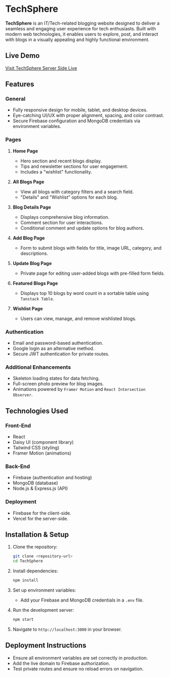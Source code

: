 
# TechSphere

**TechSphere** is an IT/Tech-related blogging website designed to deliver a seamless and engaging user experience for tech enthusiasts. Built with modern web technologies, it enables users to explore, post, and interact with blogs in a visually appealing and highly functional environment.

## Live Demo

[Visit TechSphere Server Side Live](https://tech-sphere-server.vercel.app/)

## Features

### General
- Fully responsive design for mobile, tablet, and desktop devices.
- Eye-catching UI/UX with proper alignment, spacing, and color contrast.
- Secure Firebase configuration and MongoDB credentials via environment variables.

### Pages
1. **Home Page**
   - Hero section and recent blogs display.
   - Tips and newsletter sections for user engagement.
   - Includes a "wishlist" functionality.

2. **All Blogs Page**
   - View all blogs with category filters and a search field.
   - "Details" and "Wishlist" options for each blog.

3. **Blog Details Page**
   - Displays comprehensive blog information.
   - Comment section for user interactions.
   - Conditional comment and update options for blog authors.

4. **Add Blog Page**
   - Form to submit blogs with fields for title, image URL, category, and descriptions.

5. **Update Blog Page**
   - Private page for editing user-added blogs with pre-filled form fields.

6. **Featured Blogs Page**
   - Displays top 10 blogs by word count in a sortable table using `Tanstack Table`.

7. **Wishlist Page**
   - Users can view, manage, and remove wishlisted blogs.

### Authentication
- Email and password-based authentication.
- Google login as an alternative method.
- Secure JWT authentication for private routes.

### Additional Enhancements
- Skeleton loading states for data fetching.
- Full-screen photo preview for blog images.
- Animations powered by `Framer Motion` and `React Intersection Observer`.

## Technologies Used

### Front-End
- React
- Daisy UI (component library)
- Tailwind CSS (styling)
- Framer Motion (animations)

### Back-End
- Firebase (authentication and hosting)
- MongoDB (database)
- Node.js & Express.js (API)

### Deployment
- Firebase for the client-side.
- Vercel for the server-side.

## Installation & Setup

1. Clone the repository:
   ```bash
   git clone <repository-url>
   cd TechSphere
   ```

2. Install dependencies:
   ```bash
   npm install
   ```

3. Set up environment variables:
   - Add your Firebase and MongoDB credentials in a `.env` file.

4. Run the development server:
   ```bash
   npm start
   ```

5. Navigate to `http://localhost:3000` in your browser.

## Deployment Instructions
- Ensure all environment variables are set correctly in production.
- Add the live domain to Firebase authorization.
- Test private routes and ensure no reload errors on navigation.
